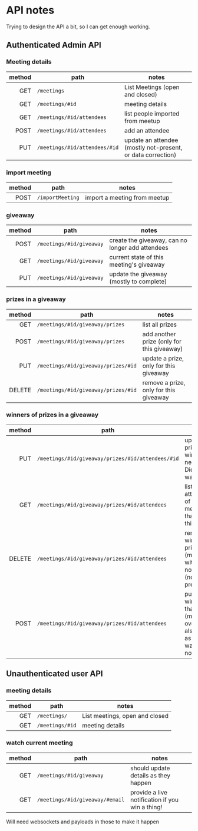 # API notes

Trying to design the API a bit, so I can get enough working.

## Authenticated Admin API

### Meeting details

| method| path | notes |
| --:| -- | -- |
GET | `/meetings` | List Meetings (open and closed)
GET | `/meetings/#id` | meeting details
GET | `/meetings/#id/attendees` | list people imported from meetup
POST | `/meetings/#id/attendees` | add an attendee
PUT | `/meetings/#id/attendees/#id` | update an attendee (mostly not-present, or data correction)
  

### import meeting

| method| path | notes |
| --:| -- | -- |
POST | `/importMeeting` | import a meeting from meetup

### giveaway

| method| path | notes |
| --:| -- | -- |
POST | `/meetings/#id/giveaway` | create the giveaway, can no longer add attendees
GET | `/meetings/#id/giveaway` | current state of this meeting's giveaway
PUT | `/meetings/#id/giveaway` | update the giveaway (mostly to complete)

### prizes in a giveaway

| method| path | notes |
| --:| -- | -- |
GET | `/meetings/#id/giveaway/prizes` | list all prizes
POST | `/meetings/#id/giveaway/prizes` | add another prize (only for this giveaway)
PUT | `/meetings/#id/giveaway/prizes/#id` | update a prize, only for this giveaway
DELETE | `/meetings/#id/giveaway/prizes/#id` | remove a prize, only for this giveaway

### winners of prizes in a giveaway
| method| path | notes |
| --:| -- | -- |
PUT | `/meetings/#id/giveaway/prizes/#id/attendees/#id` | update prize winner (not necessary?) Did not want?
GET | `/meetings/#id/giveaway/prizes/#id/attendees` | list attendees of this meeting that can win this prize
DELETE | `/meetings/#id/giveaway/prizes/#id/attendees` | remove winner from prize (maybe with did-not-want?) (not present?)
POST | `/meetings/#id/giveaway/prizes/#id/attendees` | put a winner on that prize (might overload to also mark as did not want, and not present)


## Unauthenticated user API

### meeting details
| method| path | notes |
| --:| -- | -- |
GET | `/meetings/` | List meetings, open and closed
GET | `/meetings/#id` | meeting details


### watch current meeting
| method| path | notes |
| --:| -- | -- |
GET | `/meetings/#id/giveaway` | should update details as they happen
GET | `/meetings/#id/giveaway/#email` | provide a live notification if you win a thing!

Will need websockets and payloads in those to make it happen